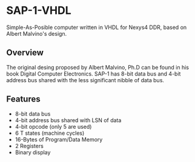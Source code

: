 # SAP-1-VHDL
Simple-As-Posible computer written in VHDL for Nexys4 DDR, based on Albert Malvino's design.

## Overview
The original desing proposed by Albert Malvino, Ph.D can be found in his book Digital Computer Electronics. SAP-1 has 8-bit data bus and 4-bit address bus shared with the less significant nibble of data bus.

## Features
* 8-bit data bus
* 4-bit address bus shared with LSN of data
* 4-bit opcode (only 5 are used)
* 6 T states (machine cycles)
* 16-Bytes of Program/Data Memory
* 2 Registers
* Binary display
